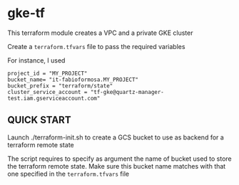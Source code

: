 # gke-tf

This terraform module creates a VPC and a private GKE cluster

Create a `terraform.tfvars` file to pass the required variables

For instance, I used
```
project_id = "MY_PROJECT"
bucket_name= "it-fabioformosa.MY_PROJECT"
bucket_prefix = "terraform/state"
cluster_service_account = "tf-gke@quartz-manager-test.iam.gserviceaccount.com"
```

## QUICK START
Launch ./terraform-init.sh to create a GCS bucket to use as backend for a terraform remote state

The script requires to specify as argument the name of bucket used to store the terraform remote state.
Make sure this bucket name matches with that one specified in the `terraform.tfvars` file
